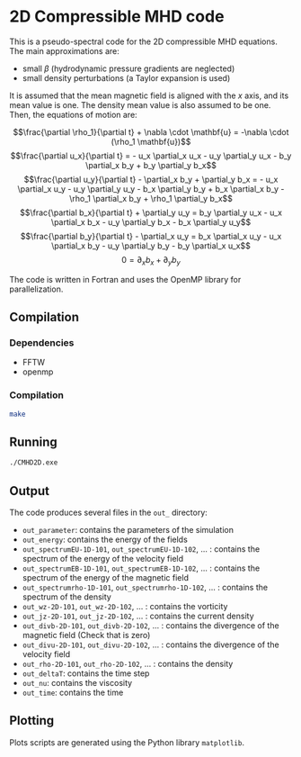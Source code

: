# 2D Compressible MHD code

This is a pseudo-spectral code for the 2D compressible MHD equations. 
The main approximations are:
- small $\beta$ (hydrodynamic pressure gradients are neglected)
- small density perturbations (a Taylor expansion is used)

It is assumed that the mean magnetic field is aligned with the $x$ axis, and its mean value is one. The density mean value is also assumed to be one. Then, the equations of motion are:

$$\frac{\partial \rho_1}{\partial t} + \nabla \cdot \mathbf{u} = -\nabla \cdot (\rho_1 \mathbf{u})$$
$$\frac{\partial u_x}{\partial t} = - u_x \partial_x u_x - u_y \partial_y u_x - b_y \partial_x b_y + b_y \partial_y b_x$$ 
$$\frac{\partial u_y}{\partial t} - \partial_x b_y + \partial_y b_x = - u_x \partial_x u_y - u_y \partial_y u_y - b_x \partial_y b_y + b_x \partial_x b_y - \rho_1 \partial_x b_y + \rho_1 \partial_y b_x$$ 
$$\frac{\partial b_x}{\partial t} + \partial_y u_y = b_y \partial_y u_x - u_x \partial_x b_x - u_y \partial_y b_x - b_x \partial_y u_y$$
$$\frac{\partial b_y}{\partial t} - \partial_x u_y = b_x \partial_x u_y - u_x \partial_x b_y - u_y \partial_y b_y - b_y \partial_x u_x$$
$$ 0 = \partial_x b_x + \partial_y b_y$$

The code is written in Fortran and uses the OpenMP library for parallelization.

## Compilation

### Dependencies

- FFTW
- openmp

### Compilation

```bash
make
```

## Running

```bash
./CMHD2D.exe
```

## Output

The code produces several files in the `out_` directory:

- `out_parameter`: contains the parameters of the simulation
- `out_energy`: contains the energy of the fields
- `out_spectrumEU-1D-101`, `out_spectrumEU-1D-102`, ... : contains the spectrum of the energy of the velocity field
- `out_spectrumEB-1D-101`, `out_spectrumEB-1D-102`, ... : contains the spectrum of the energy of the magnetic field
- `out_spectrumrho-1D-101`, `out_spectrumrho-1D-102`, ... : contains the spectrum of the density
- `out_wz-2D-101`, `out_wz-2D-102`, ... : contains the vorticity 
- `out_jz-2D-101`, `out_jz-2D-102`, ... : contains the current density
- `out_divb-2D-101`, `out_divb-2D-102`, ... : contains the divergence of the magnetic field (Check that is zero)
- `out_divu-2D-101`, `out_divu-2D-102`, ... : contains the divergence of the velocity field
- `out_rho-2D-101`, `out_rho-2D-102`, ... : contains the density
- `out_deltaT`: contains the time step
- `out_nu`: contains the viscosity
- `out_time`: contains the time

## Plotting

Plots scripts are generated using the Python library `matplotlib`.
